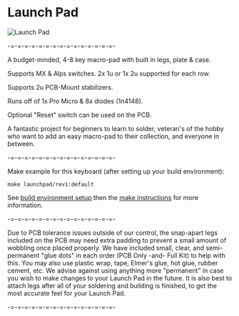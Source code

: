 Launch Pad
===

![Launch Pad](https://i.imgur.com/WVTe0Ku.png)

-=-=-=-=-=-=-=-=-=-=-=-=-=-=-=-

A budget-minded, 4-8 key macro-pad with built in legs, plate & case.

Supports MX & Alps switches. 2x 1u or 1x 2u supported for each row.

Supports 2u PCB-Mount stabilizers.

Runs off of 1x Pro Micro & 8x diodes (1n4148).

Optional "Reset" switch can be used on the PCB.

A fantastic project for beginners to learn to solder, veteran's of the hobby who want to add an easy macro-pad to their collection, and everyone in between.

-=-=-=-=-=-=-=-=-=-=-=-=-=-=-=-

Make example for this keyboard (after setting up your build environment):

    make launchpad/rev1:default

See [build environment setup](https://docs.qmk.fm/build_environment_setup.html) then the [make instructions](https://docs.qmk.fm/make_instructions.html) for more information.

-=-=-=-=-=-=-=-=-=-=-=-=-=-=-=-

Due to PCB tolerance issues outside of our control, the snap-apart legs included on the PCB may need extra padding to prevent a small amount of wobbling once placed properly. We have included small, clear, and semi-permanent "glue dots" in each order (PCB Only -and- Full Kit) to help with this. You may also use plastic wrap, tape, Elmer's glue, hot glue, rubber cement, etc. We advise against using anything more "permanent" in case you wish to make changes to your Launch Pad in the future. It is also best to attach legs after all of your soldering and building is finished, to get the most accurate feel for your Launch Pad.

-=-=-=-=-=-=-=-=-=-=-=-=-=-=-=-
